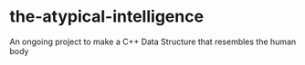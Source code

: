 # the-atypical-intelligence
An ongoing project to make a C++ Data Structure that resembles the human body
